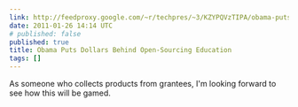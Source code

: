 ```yaml
---
link: http://feedproxy.google.com/~r/techpres/~3/KZYPQVzTIPA/obama-puts-dollars-behind-open-sourcing-education
date: 2011-01-26 14:14 UTC
# published: false
published: true
title: Obama Puts Dollars Behind Open-Sourcing Education
tags: []
---
```


As someone who collects products from grantees, I'm looking forward to see how this will be gamed.
